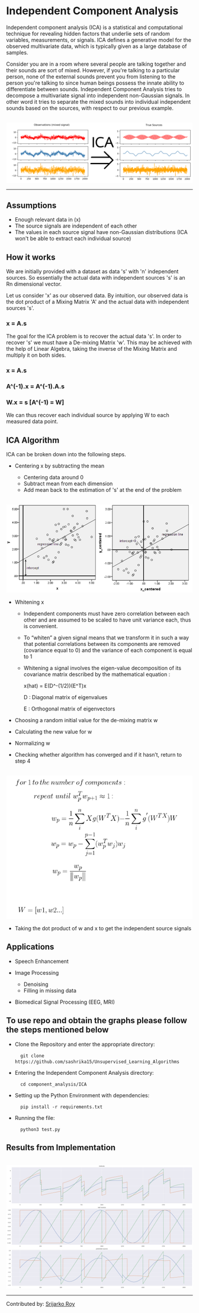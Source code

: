# Independent Component Analysis

Independent component analysis (ICA) is a statistical and computational technique for revealing hidden factors that underlie sets of random variables, measurements, or signals. ICA defines a generative model for the observed multivariate data, which is typically given as a large database of samples. 

Consider you are in a room where several people are talking together and their sounds are sort of mixed. However, if you're talking to a particular person, none of the external sounds prevent you from listening to the person you're talking to since human beings possess the innate ability to differentiate between sounds. Independent Component Analysis tries to decompose a multivariate signal into independent non-Gaussian signals. In other word it tries to separate the mixed sounds into individual independent sounds based on the sources, with respect to our previous example. 

<br>

<img src = "assets/ica.png">

<hr>

## Assumptions
  - Enough relevant data in (x)
  - The source signals are independent of each other
  - The values in each source signal have non-Gaussian distributions (ICA won't be able to extract each individual source)
  
## How it works
We are initially provided with a dataset as data 's' with 'n' independent sources. So essentially the actual data with independent sources 's' is an Rn dimensional vector. 

Let us consider 'x' as our observed data. By intuition, our observed data is the dot product of a Mixing Matrix 'A' and the actual data with independent sources 's'.

### **x = A.s**

The goal for the ICA problem is to recover the actual data 's'. In order to recover 's' we must have a De-mixing Matrix 'w'. This may be achieved with the help of Linear Algebra, taking the inverse of the Mixing Matrix and multiply it on both sides.

### x = A.s
### A^(-1).x = A^(-1).A.s
### W.x = s  [A^(-1) = W]

We can thus recover each individual source by applying W to each measured data point.

## ICA Algorithm
ICA can be broken down into the following steps.

- Centering x by subtracting the mean

  - Centering data around 0
  - Subtract mean from each dimension
  - Add mean back to the estimation of 's' at the end of the problem
  
<br>  
<img src = "assets/Center.jpg">

<br>
 
- Whitening x

  - Independent components must have zero correlation between each other and are assumed to be scaled to have unit variance each, thus is convenient.
  - To “whiten” a given signal means that we transform it in such a way that potential correlations between its components are removed (covariance equal to 0) and the variance of each component is equal to 1
  - Whitening a signal involves the eigen-value decomposition of its covariance matrix described by the mathematical equation :
  
      x(hat) = E(D^-(1/2))(E^T)x

      D : Diagonal matrix of eigenvalues

      E : Orthogonal matrix of eigenvectors

- Choosing a random initial value for the de-mixing matrix w

- Calculating the new value for w

- Normalizing w

- Checking whether algorithm has converged and if it hasn’t, return to step 4

<br>
<img src = "assets/algo.png">

<br>

- Taking the dot product of w and x to get the independent source signals

## Applications
  - Speech Enhancement
  
  - Image Processing
  
    - Denoising
    - Filling in missing data
  
  - Biomedical Signal Processing (EEG, MRI)

## To use repo and obtain the graphs please follow the steps mentioned below
- Clone the Repository and enter the appropriate directory: 

        git clone https://github.com/sashrika15/Unsupervised_Learning_Algorithms

- Entering the Independent Component Analysis directory: 

        cd component_analysis/ICA
        
- Setting up the Python Environment with dependencies:

        pip install -r requirements.txt

- Running the file:

        python3 test.py
  
## Results from Implementation

<br>
<img src = "assets/Mixed.png">

<hr>

Contributed by: <a href="https://github.com/srijarkoroy">Srijarko Roy</a>

  
